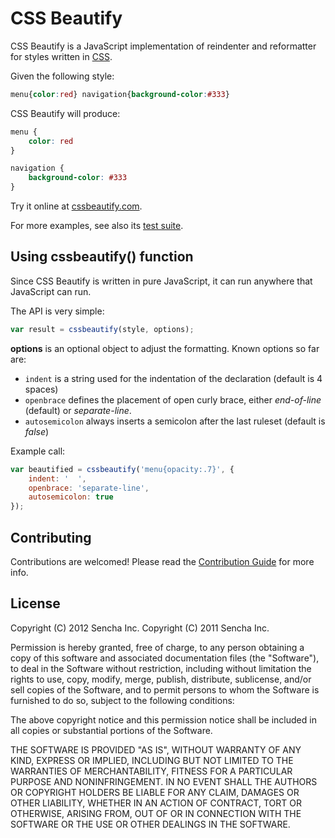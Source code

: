 # CSS Beautify #

CSS Beautify is a JavaScript implementation of reindenter and reformatter for styles written in [CSS](http://www.w3.org/Style/CSS/).

Given the following style:

```css
menu{color:red} navigation{background-color:#333}
```

CSS Beautify will produce:

```css
menu {
    color: red
}

navigation {
    background-color: #333
}
```

Try it online at [cssbeautify.com](http://cssbeautify.com).

For more examples, see also its [test suite](http://cssbeautify.com/test/).

## Using cssbeautify() function ##

Since CSS Beautify is written in pure JavaScript, it can run anywhere that JavaScript can run.

The API is very simple:

```javascript
var result = cssbeautify(style, options);
```

**options** is an optional object to adjust the formatting. Known options so far are:

  *  <code>indent</code> is a string used for the indentation of the declaration (default is 4 spaces)
  *  <code>openbrace</code> defines the placement of open curly brace, either *end-of-line* (default) or *separate-line*.
  *  <code>autosemicolon</code> always inserts a semicolon after the last ruleset (default is *false*)

Example call:

```javascript
var beautified = cssbeautify('menu{opacity:.7}', {
    indent: '  ',
    openbrace: 'separate-line',
    autosemicolon: true
});
```

## Contributing ##

Contributions are welcomed! Please read the [Contribution Guide](https://github.com/senchalabs/cssbeautify/blob/master/CONTRIBUTING.md) for more info.

## License ##

Copyright (C) 2012 Sencha Inc.
Copyright (C) 2011 Sencha Inc.

Permission is hereby granted, free of charge, to any person obtaining a copy
of this software and associated documentation files (the "Software"), to deal
in the Software without restriction, including without limitation the rights
to use, copy, modify, merge, publish, distribute, sublicense, and/or sell
copies of the Software, and to permit persons to whom the Software is
furnished to do so, subject to the following conditions:

The above copyright notice and this permission notice shall be included in
all copies or substantial portions of the Software.

THE SOFTWARE IS PROVIDED "AS IS", WITHOUT WARRANTY OF ANY KIND, EXPRESS OR
IMPLIED, INCLUDING BUT NOT LIMITED TO THE WARRANTIES OF MERCHANTABILITY,
FITNESS FOR A PARTICULAR PURPOSE AND NONINFRINGEMENT. IN NO EVENT SHALL THE
AUTHORS OR COPYRIGHT HOLDERS BE LIABLE FOR ANY CLAIM, DAMAGES OR OTHER
LIABILITY, WHETHER IN AN ACTION OF CONTRACT, TORT OR OTHERWISE, ARISING FROM,
OUT OF OR IN CONNECTION WITH THE SOFTWARE OR THE USE OR OTHER DEALINGS IN
THE SOFTWARE.
